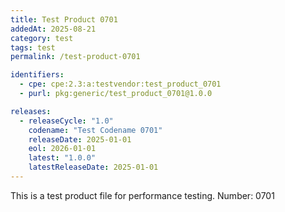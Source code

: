 ```yaml
---
title: Test Product 0701
addedAt: 2025-08-21
category: test
tags: test
permalink: /test-product-0701

identifiers:
  - cpe: cpe:2.3:a:testvendor:test_product_0701
  - purl: pkg:generic/test_product_0701@1.0.0

releases:
  - releaseCycle: "1.0"
    codename: "Test Codename 0701"
    releaseDate: 2025-01-01
    eol: 2026-01-01
    latest: "1.0.0"
    latestReleaseDate: 2025-01-01
---
```


This is a test product file for performance testing. Number: 0701
